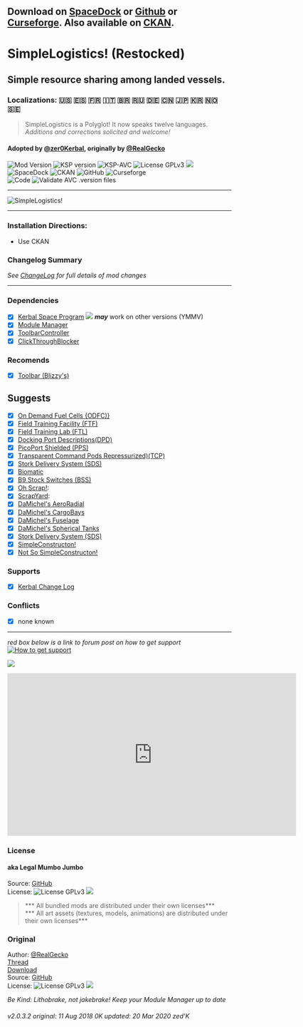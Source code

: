 <!-- Readme.md v1.1.2.0
SimpleLogistics! (SLR)
created: 11 Aug 2018
updated: 01 Feb 2020 -->

## Download on [SpaceDock][MOD:rel-spacedock] or [Github][MOD:rel-github] or [Curseforge][MOD:rel-curseforge]. Also available on [CKAN][MOD:rel-ckan].  

# SimpleLogistics! (Restocked)  
## Simple resource sharing among landed vessels.  
### Localizations: 🇺🇸 🇪🇸 🇫🇷 🇮🇹 🇧🇷 🇷🇺 🇩🇪 🇨🇳 🇯🇵 🇰🇷 🇳🇴 🇸🇪  
> SimpleLogistics is a Polyglot! It now speaks twelve languages.  
> *Additions and corrections solicited and welcome!*  
#### Adopted by [@zer0Kerbal][LINK:zer0kerbal], originally by [@RealGecko][LINK:realgecko]  
![Mod Version][shield:mod:latest] 
![KSP version][shield:ksp] ![KSP-AVC][shield:kspavc] ![License GPLv3][shield:license] ![][LOGO:gplv3]   
![SpaceDock][shield:spacedock] ![CKAN][shield:ckan] ![GitHub][shield:github] ![Curseforge][shield:curseforge]  
![Code][shield:code] ![Validate AVC .version files][shield:avcvalid]  
***
![SimpleLogistics!][IMG:hero:0]  
***
### Installation Directions:
- Use CKAN
### Changelog Summary
*See [ChangeLog][MOD:changelog] for full details of mod changes*
***
### Dependencies
- [x] [Kerbal Space Program][KSP:website] [![][shield:ksp]][KSP:website] ***may*** work on other versions (YMMV)
- [x] [Module Manager][thread:mm] 
- [x] [ToolbarController][thread:tbc]  
- [x] [ClickThroughBlocker][thread:ctb]
### Recomends  
- [x] [Toolbar (Blizzy's)][thread:tbr]  
## Suggests
- [x] [On Demand Fuel Cells {ODFC)}][thread:ODFC]  
- [x] [Field Training Facility (FTF)][thread:FTF]  
- [x] [Field Training Lab (FTL)][thread:FTL]  
- [x] [Docking Port Descriptions(DPD)][thread:DPD]  
- [x] [PicoPort Shielded (PPS)][thread:PPS]  
- [x] [Transparent Command Pods Repressurized)(TCP)][thread:TCP]  
- [x] [Stork Delivery System (SDS)][thread:SDS]
- [x] [Biomatic][thread:BIO]
- [x] [B9 Stock Switches (BSS)]()
- [x] [Oh Scrap!][thread:OHS]:  
- [x] [ScrapYard][thread:SYD]:  
- [x] [DaMichel's AeroRadial][thread:DAR]  
- [x] [DaMichel's CargoBays][thread:DCB]  
- [x] [DaMichel's Fuselage][thread:DMF]  
- [x] [DaMichel's Spherical Tanks][thread:DST]  
- [x] [Stork Delivery System (SDS)][thread:SDS]  
- [x] [SimpleConstructon!][thread:SC!]  
- [x] [Not So SimpleConstructon!][thread:NSSC]  
### Supports
- [x] [Kerbal Change Log][thread:kcl]  
### Conflicts
- [x] none known
***  
*red box below is a link to forum post on how to get support*  
[![How to get support][image:get-support]][thread:getsupport]

[![][UTUBE:img]][UTUBE:link]
<iframe width="649" height="365" src="https://www.youtube.com/embed/cJjIAE0RoK0" frameborder="0" allow="accelerometer; autoplay; encrypted-media; gyroscope; picture-in-picture" allowfullscreen></iframe>

### License
#### aka Legal Mumbo Jumbo
Source: [GitHub][MOD:github:repo]  
License: ![License GPLv3][shield:license] ![][LOGO:gplv3]    
> *** All bundled mods are distributed under their own licenses***  
> *** All art assets (textures, models, animations) are distributed under their own licenses***   
### Original
Author: [@RealGecko][LINK:realgecko]  
[Thread][MOD:original:thread]  
[Download][MOD:original:download]  
Source: [GitHub][MOD:original:source]  
License: ![License GPLv3][shield:license] ![][LOGO:gplv3]  


 *Be Kind: Lithobrake, not jakebrake! Keep your Module Manager up to date*

###### v2.0.3.2 original: 11 Aug 2018 0K updated: 20 Mar 2020 zed'K

<!-- graphical links to downloads -->
[MOD:license]:      https://github.com/zer0Kerbal/SimpleLogistics/blob/master/LICENSE
[MOD:contributing]: https://github.com/zer0Kerbal/SimpleLogistics/blob/master/.github/CONTRIBUTING.md
[MOD:issues]:       https://github.com/zer0Kerbal/SimpleLogistics/issues
[MOD:wiki]:         https://github.com/zer0Kerbal/SimpleLogistics/
[MOD:known]:        https://github.com/zer0Kerbal/SimpleLogistics/wiki/Known-Issues
[MOD:forum]:        https://forum.kerbalspaceprogram.com/index.php?/topic/191045-*
[MOD:github:repo]:  https://github.com/zer0Kerbal/SimpleLogistics/
[MOD:changelog]:    https://raw.githubusercontent.com/zer0Kerbal/SimpleLogistics/master/Changelog.cfg
[KSP:website]:      http://kerbalspaceprogram.com/

<!--- original mod stuff -->
[MOD:original:source]:  https://github.com/Real-Gecko/KSP-SimpleLogistics  
[MOD:original:thread]:  https://forum.kerbalspaceprogram.com/index.php?/topic/152345-*  
[MOD:original:download]: https://github.com/Real-Gecko/KSP-SimpleLogistics/releases/latest  

<!--- license logo urls -->
[LOGO:mit]:     https://i.postimg.cc/bvjfsMP5/MIT-17x17.png
[LOGO:gplv3]:   https://i.postimg.cc/90kCDs7K/gplv3-48x17.png
[LOGO:ccbysa4]: https://licensebuttons.net/l/by-sa/4.0/80x15.png

[MOD:rel-github]: https://github.com/zer0Kerbal/SimpleLogistics/releases/latest "GitHub"
[MOD:rel-spacedock]: http://spacedock.info/mod/1889
[MOD:rel-curseforge]: https://www.curseforge.com/kerbal/ksp-mods/SimpleLogistics
[MOD:rel-ckan]: http://forum.kerbalspaceprogram.com/index.php?/topic/90246-*

[image:rel-github]:       https://i.imgur.com/RE4Ppr9.png
[image:rel-spacedock]: https://i.imgur.com/m0a7tn2.png
[image:rel-curseforge]: https://i.postimg.cc/RZNyB5vP/Download-On-Curse.png
[image:get-support]:    https://i.postimg.cc/vHP6zmrw/image.png

[image:rel-ckan]:    https://i.postimg.cc/x8XSVg4R/sj507JC.png
[image:changelog]: https://i.postimg.cc/qM9p4V0C/changelog.png
[image:source]:      https://i.postimg.cc/tJ8GqW0H/source.png

[image:rel-github-sm]:      https://i.postimg.cc/1XXy5yfD/github.png
[image:rel-spacedock-sm]: https://i.postimg.cc/DZ22Hrhj/spacedock.png
[image:rel-curseforge-sm]: https://i.postimg.cc/ZRVTSWKT/UVVt0OP.png
  
[shield:mod:latest]: https://img.shields.io/github/v/release/zer0Kerbal/SimpleLogistics?include_prereleases?style=plastic
[shield:mod]: https://img.shields.io/endpoint?url=https://raw.githubusercontent.com/zer0Kerbal/SimpleLogistics/master/json/mod.json
[shield:ksp]: https://img.shields.io/endpoint?url=https://raw.githubusercontent.com/zer0Kerbal/SimpleLogistics/master/json/ksp.json
[shield:license]: https://img.shields.io/endpoint?url=https://raw.githubusercontent.com/zer0Kerbal/SimpleLogistics/master/json/license.json
[shield:code]: https://img.shields.io/endpoint?url=https://raw.githubusercontent.com/zer0Kerbal/SimpleLogistics/master/json/code.json  
[shield:kspavc]:     https://img.shields.io/badge/KSP-AVC--supported-brightgreen.svg?style=plastic
[shield:spacedock]:  https://img.shields.io/badge/SpaceDock-listed-blue.svg?style=plastic
[shield:ckan]:       https://img.shields.io/badge/CKAN-Indexed-blue.svg?style=plastic
[shield:github]:     https://img.shields.io/badge/Github-Indexed-blue.svg?style=plastic&logo=github
[shield:curseforge]: https://img.shields.io/badge/CurseForge-listed-blue.svg?style=plastic  
[shield:avcvalid]:    https://github.com/zer0Kerbal/SimpleLogistics/workflows/Validate%20AVC%20.version%20files/badge.svg

<!-- zer0Kerbal mods -->
[thread:ODFC]: https://forum.kerbalspaceprogram.com/index.php?/topic/187625-* "On Demand Fuel Cells"
[thread:FTF]:  https://forum.kerbalspaceprogram.com/index.php?/topic/188841-* "Field Training Facility"
[thread:FTL]:  https://forum.kerbalspaceprogram.com/index.php?/topic/188841-* "Field Training Lab"
[thread:MHH]:  https://forum.kerbalspaceprogram.com/index.php?/topic/188246-* "More Hitchhikers"
[thread:TCP]:  https://forum.kerbalspaceprogram.com/index.php?/topic/187495-* "Transparent Command Pods"
[thread:NUK]:  https://forum.kerbalspaceprogram.com/index.php?/topic/21466-*
[thread:OHS]:  https://forum.kerbalspaceprogram.com/index.php?/topic/192360-* "Oh Scrap!"
[thread:SYD]:  https://forum.kerbalspaceprogram.com/index.php?/topic/192360-* "ScrapYard"
[thread:DRL]: https:// "DRElite (DRL)"

[thread:DPD]:  https://github.com/zer0Kerbal/KGEx/tree/master/GameData/KGEx/DockingPortDescriptions  
[thread:PPS]:  https://forum.kerbalspaceprogram.com/index.php?/topic/192187-*  
[thread:VG0]:  http:// "Vanguard"  
[thread:PRB]:  http:// "ProbiTronics"  
[thread:CTN]:  http:// "CTN"  
[thread:DST]:  https://forum.kerbalspaceprogram.com/index.php?/topic/191719-* "DaMichel's Spherical Tanks"  
[thread:DMF]:  https://forum.kerbalspaceprogram.com/index.php?/topic/191719-* "DaMichel's Fuselage"  
[thread:DAR]:  https://forum.kerbalspaceprogram.com/index.php?/topic/191719-* "DaMichel's AeroRadial"  
[thread:DCB]:  https://forum.kerbalspaceprogram.com/index.php?/topic/191719-* "DaMichel's CargoBays"  
[thread:SDS]:  https://forum.kerbalspaceprogram.com/index.php?/topic/191719-* "Stork Delivery System (SDS)"  
[thread:SC!]:  https://forum.kerbalspaceprogram.com/index.php?/topic/191424-* "SimpleConstructon!"  
[thread:SL!]:  https://forum.kerbalspaceprogram.com/index.php?/topic/191045-* "SimpleLogistics!"  
[thread:NSSC]: https://forum.kerbalspaceprogram.com/index.php?/topic/191504-* "Not So SimpleConstructon!" 
[thread:BIO]:  https://forum.kerbalspaceprogram.com/index.php?/topic/191426-* "Biomatic"  
[thread:BSS]:  http:// "B9 Stock Switches"  
[thread:HB!]:  http:// "HotBeverages"  

[thread:mm]:  http://forum.kerbalspaceprogram.com/index.php?/topic/50533-* "ModuleManager"  
[thread:mc]:  https://forum.kerbalspaceprogram.com/index.php?/topic/178484-* " "
[thread:kcl]:  https://forum.kerbalspaceprogram.com/index.php?/topic/179207-* "Kerbal Change Log"  
[thread:sr]:   https://forum.kerbalspaceprogram.com/index.php?/topic/179306-* "StageRecovery"  
[thread:kct]: https://forum.kerbalspaceprogram.com/index.php?/topic/182877-* "Kerbal Construction Time"  
[thread:far]: https://forum.kerbalspaceprogram.com/index.php?/topic/179445-* "Ferram Aerospace Research"  
[thread:tbc]: https://forum.kerbalspaceprogram.com/index.php?/topic/169509-* "ToolbarController"  
[thread:ctb]: https://forum.kerbalspaceprogram.com/index.php?/topic/170747-* "ClickThroughBlocker"  
[thread:tbr]: https://forum.kerbalspaceprogram.com/index.php?/topic/161857-* "Blizzy's"  

[thread:tweakscale]:            https://forum.kerbalspaceprogram.com/index.php?/topic/179030-*
[thread:communityresourcepack]: http://forum.kerbalspaceprogram.com/index.php?/topic/83007-*
[thread:getsupport]: https://forum.kerbalspaceprogram.com/index.php?/topic/83212-*

[LINK:zer0Kerbal]:     https://forum.kerbalspaceprogram.com/index.php?/profile/190933-zer0kerbal/  
[LINK:realgecko]: https://forum.kerbalspaceprogram.com/index.php?/profile/162682-realgecko/   
[LINK:matterbeam]: http://  
[LINK:orig]: http://  


[IMG:hero:0]: https://spacedock.info/content/RealGecko_4471/SimpleLogistics/SimpleLogistics-1479979364.054124.png
[IMG:hero:1]: http://  
[IMG:hero:2]: http://  

[UTUBE:img]:  http://img.youtube.com/vi/cJjIAE0RoK0/0.jpg  
[UTUBE:link]: http://www.youtube.com/watch?v=cJjIAE0RoK0 "Kottabo Talks SimpleLogistics"  
